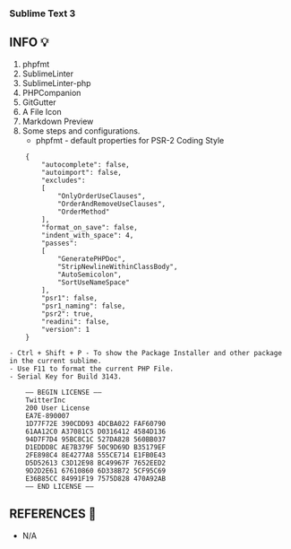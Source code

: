 
### Sublime Text 3 ###

## INFO :bulb: ##
1. phpfmt
2. SublimeLinter
3. SublimeLinter-php
4. PHPCompanion
5. GitGutter
6. A File Icon
7. Markdown Preview
8. Some steps and configurations.
    - phpfmt - default properties for PSR-2 Coding Style
```
    {
        "autocomplete": false,
        "autoimport": false,
        "excludes":
        [
            "OnlyOrderUseClauses",
            "OrderAndRemoveUseClauses",
            "OrderMethod"
        ],
        "format_on_save": false,
        "indent_with_space": 4,
        "passes":
        [
            "GeneratePHPDoc",
            "StripNewlineWithinClassBody",
            "AutoSemicolon",
            "SortUseNameSpace"
        ],
        "psr1": false,
        "psr1_naming": false,
        "psr2": true,
        "readini": false,
        "version": 1
    }
``` 
    - Ctrl + Shift + P - To show the Package Installer and other package in the current sublime. 
    - Use F11 to format the current PHP File.
    - Serial Key for Build 3143.
```
    —– BEGIN LICENSE —–
    TwitterInc
    200 User License
    EA7E-890007
    1D77F72E 390CDD93 4DCBA022 FAF60790
    61AA12C0 A37081C5 D0316412 4584D136
    94D7F7D4 95BC8C1C 527DA828 560BB037
    D1EDDD8C AE7B379F 50C9D69D B35179EF
    2FE898C4 8E4277A8 555CE714 E1FB0E43
    D5D52613 C3D12E98 BC49967F 7652EED2
    9D2D2E61 67610860 6D338B72 5CF95C69
    E36B85CC 84991F19 7575D828 470A92AB
    —— END LICENSE ——
```


## REFERENCES :link: ##
- N/A
